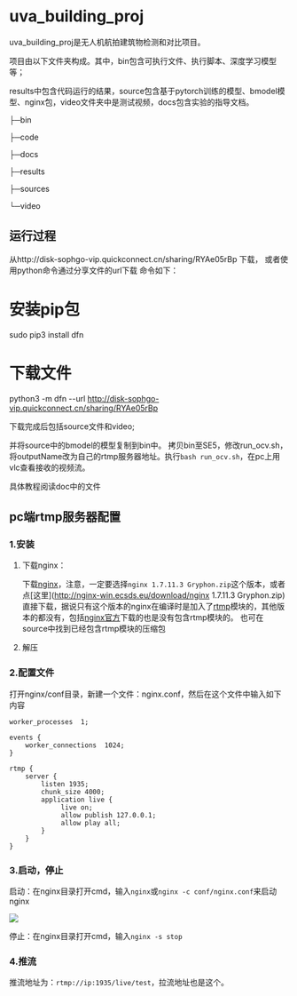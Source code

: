 # uva_building_proj
uva_building_proj是无人机航拍建筑物检测和对比项目。

项目由以下文件夹构成。其中，bin包含可执行文件、执行脚本、深度学习模型等；

results中包含代码运行的结果，source包含基于pytorch训练的模型、bmodel模型、nginx包，video文件夹中是测试视频，docs包含实验的指导文档。

├─bin

├─code

├─docs

├─results

├─sources

└─video

## 运行过程
从http://disk-sophgo-vip.quickconnect.cn/sharing/RYAe05rBp  下载，
或者使用python命令通过分享文件的url下载
命令如下：
# 安装pip包
sudo pip3 install dfn
# 下载文件
python3 -m dfn --url http://disk-sophgo-vip.quickconnect.cn/sharing/RYAe05rBp

下载完成后包括source文件和video;

并将source中的bmodel的模型复制到bin中。
拷贝bin至SE5，修改run_ocv.sh，将outputName改为自己的rtmp服务器地址。执行`bash run_ocv.sh`，在pc上用vlc查看接收的视频流。

具体教程阅读doc中的文件

## pc端rtmp服务器配置
### 1.安装
  1. 下载nginx：

      下载[nginx](http://nginx-win.ecsds.eu/download/)，注意，一定要选择`nginx 1.7.11.3 Gryphon.zip`这个版本，或者点[这里](http://nginx-win.ecsds.eu/download/nginx 1.7.11.3 Gryphon.zip)直接下载，据说只有这个版本的nginx在编译时是加入了[rtmp](https://so.csdn.net/so/search?q=rtmp&spm=1001.2101.3001.7020)模块的，其他版本的都没有，包括[nginx官方](http://nginx.org/)下载的也是没有包含rtmp模块的。
       也可在source中找到已经包含rtmp模块的压缩包
2. 解压

### 2.配置文件

  打开nginx/conf目录，新建一个文件：nginx.conf，然后在这个文件中输入如下内容

```text
worker_processes  1;

events {
    worker_connections  1024;
}

rtmp {
    server {
        listen 1935;
        chunk_size 4000;
        application live {
             live on;
             allow publish 127.0.0.1;
             allow play all;
        }
    }
}

```

### 3.启动，停止

  启动：在nginx目录打开cmd，输入`nginx`或`nginx -c conf/nginx.conf`来启动nginx

  ![](https://secure2.wostatic.cn/static/Bt55jqSbwNi3Qk5aaMd3J/image.png?auth_key=1675317645-pmW1qKMm27tXPHAfEwCtDZ-0-084d16138ccf178f339395e142153042)

  停止：在nginx目录打开cmd，输入`nginx -s stop`

### 4.推流

  推流地址为：`rtmp://ip:1935/live/test`，拉流地址也是这个。